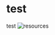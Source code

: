 # test
test
![resources](https://viewer.diagrams.net/?tags=%7B%7D&highlight=0000ff&edit=_blank&layers=1&nav=1&title=Accurx.drawio#R7Zxbc9soFIB%2FjR%2FdkdDNfnTsJt3Z7U4m3u02j1TCEltJaBGO7f76RRK60ijxJDXyDDOZsTgIMHwcOOdAPLPWyfGOwiz6TAIUz4ARHGfWZgaAaQMwK%2F6M4CQkS9eqJCHFgZC1gi3%2BgYTQENI9DlDee5EREjOc9YU%2BSVPks54MUkoO%2Fdd2JO63msEQSYKtD2NZ%2Bg8OWFRJF8Br5Z8QDqO6ZdNdVjkJrF8WPckjGJBDR2R9nFlrSgirnpLjGsXF6NXjUpW7fSa3%2BWIUpew1BVaG%2B2e0iz7NnVvvN2Cy3N3M5wLPE4z3osO3MaHoxGXrGBc1Azfm1d98o%2FwpLJ5qyY4UuUbOTmKs3P%2F2pM6Y5yXJFX%2FBNLJjVUzkNxU5Nw8IcmZgXTQ3A1ZRHaJPiM6cTd0M71DVUt066DUKDhFmaJtBv0gf%2BCzkL0UsiXnK5I8wz6ppscNHFDQVdIdNjCRvlqFjRySG8Q6RBDFaDInI9QTRek67In3oTBAhijpzo5ZBMSXDpuKWGn8Q4M6AaP0EIkpwGmqKIxRNo4%2FRUkzRlij%2BHTMKc7JPAw1yDKTZBzlfKCYJltKw0IJi0eGNwTtNKItISFIY%2F0FIJobmX8TYSWyAcM9If%2BDQEbOvRfEPniOSj52szVFUXSZOdSLl3fnaTTyWVTh1si1Wpupyz0Lhk5H6aKTrrtiiIQ0RG3nPFGsWCnrbr8yYohgy%2FNTfjd9%2FBTUkYsU324pkSlL%2BcfNuEM0OQUHjGhka02JoXpRhy%2B2xi%2B3aGHrTYgguy7Cnh2BcEX89DDAtFpbCNdG72kVxMS2ItsJF8WqNE3taDJ3pKuKbYbzfGIui9wSXjpBwDqyBs%2B44A6u%2Fmg2i1IBU8zXeAM9VCO%2BFHW26GjixRdRTxvBql9CJ2TILdVp4rQSdSRG0L%2Buhd9bOa1ZDazkpiOJrd0KcG5R%2FZ5zNZeKbVVCzCG8est3Eg5qD6LSjOjy9kNjd8xlTIjM%2BozyHYXXgICLGF%2BLIh%2F5DikTMevX7dtpQLc%2FuQTU9xVCXEtTm%2BO8ljnkG00txrNqaDkdnoJzKz47qUGwH5F%2FY%2F47YxRVy9WNPEf%2B83ac%2BwyS9LoUEqo%2BOTFMCeXdf7Y4p9mFRfnvKGUq0hp4FttFYZWCBBPZFBZSJ3HOTtpwEL7GXdE3r%2BnBKuMoXbfneRmsOa%2BV%2BPUnPUU1SvrtRLdi4hHSOeay5tlwXqs3jOgbS4fqAfEIDLvuC0UHzPHMTVoxTjj9wnLAo6MKkGJD0W5514PVw9t7Q2F%2FvHTX3s5Rx9yTuK98n%2B9I%2BGYDXCj1CtrnLXJMFqsnKUalVlhVneQnSdN%2B4XNvKfSY5PNXGHDXJ50nay8HVZtU31IEc1ugaxbUDmV8K57jnOjWc3mDZVW1HATmW0UQbNcqzUJpL1SzlIMRzrqtGO452%2BP8kqo0jIEclht6rRnqWttrK99GfBiRKD1azHGfpLgabqOqjHiBHI3q%2BiwZ6HlBXOVA5zNCcpmuW4ywHDounnKUcWNCm0KtxLtyBlavaFLLkSMIWh2l5lPow08GE0bDQYJ1d%2FjqXhSfb30OobuC3Pythffwf)
